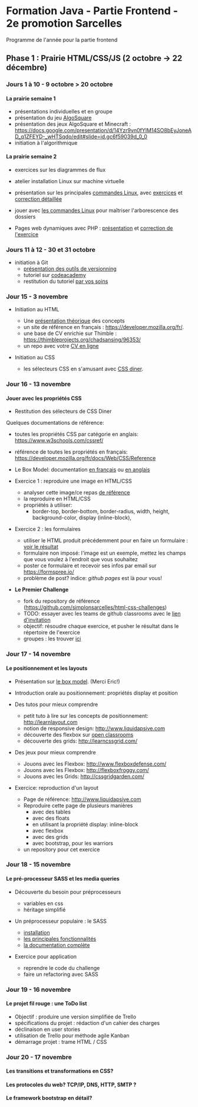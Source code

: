 # Formation Java - Partie Frontend - 2e promotion Sarcelles

Programme de l'année pour la partie frontend

## Phase 1 : Prairie HTML/CSS/JS (2 octobre -> 22 décembre)

### Jours 1 à 10 - 9 octobre > 20 octobre
#### La prairie semaine 1
* présentations individuelles et en groupe
* présentation du jeu [AlgoSquare](https://algosquare.github.io/AlgoSquare/)
* présentation des jeux AlgoSquare et Minecraft : https://docs.google.com/presentation/d/14Yzr9vn0fYlM14SO8bEyJoneAD_q1ZFEYD-_wHTSqdo/edit#slide=id.gc6f59039d_0_0
* initiation à l'algorithmique

#### La prairie semaine 2
* exercices sur les diagrammes de flux
* atelier installation Linux sur machine virtuelle
* présentation sur les principales [commandes Linux](http://juliend.github.io/linux-cheatsheet/), avec [exercices](https://docs.google.com/presentation/d/15XbiGc9gaJwESscKBaXQZCeiqi5Jqmj8quTs9o6-Fq4/edit#slide=id.p) et [correction détaillée](https://docs.google.com/document/d/1nq-GLKN2mhyWYZHkaa3CiCMEVCVuyh9Pd_Mj8fH2xY8/edit)
* jouer avec [les commandes Linux](http://web.mit.edu/mprat/Public/web/Terminus/Web/main.html) pour maîtriser l'arborescence des dossiers

* Pages web dynamiques avec PHP : [présentation](https://docs.google.com/presentation/d/1o0wr34245WINxSE626Sk27wQ5j4dJArGWYyZBNVFaj0/edit) et [correction de l'exercice](https://drive.google.com/open?id=1tiIq138ihqnKpmNMaPr3ZH7fUJvLsvVb) 

### Jours 11 à 12 - 30 et 31 octobre
* initiation à Git 
  * [présentation des outils de versionning](https://docs.google.com/presentation/d/10mU9Wmdl-s5GRY7hXqJiSdvemZPAhGpXLbmvZMuIM50/edit)
  * tutoriel sur [codeacademy](https://www.codecademy.com/courses/learn-git/lessons/git-workflow/exercises/hello-git)
  * restitution du tutoriel [par vos soins](https://drive.google.com/open?id=1n2WlqLfwTQ7UFW03TiWx0lvJ7wft7ygs)

### Jour 15 - 3 novembre
* Initiation au HTML
  * Une [présentation théorique](https://docs.google.com/presentation/d/1f9oLueWy6V8k3ppj1dPYsP7DKab6jd-gbSbVW7HJDFg) des concepts
  * un site de référence en français : https://developer.mozilla.org/fr/.
  * une base de CV enrichie sur Thimble : https://thimbleprojects.org/chadsansing/96353/
  * un repo avec votre [CV en ligne](https://github.com/simplonsarcelles/cv-en-html)

* Initiation au CSS
  * les sélecteurs CSS en s'amusant avec [CSS diner](https://flukeout.github.io/).
  
### Jour 16 - 13 novembre
#### Jouer avec les propriétés CSS

* Restitution des sélecteurs de CSS Diner

Quelques documentations de référence:
* toutes les propriétés CSS par catégorie en anglais: https://www.w3schools.com/cssref/
* référence de toutes les propriétés en français: https://developer.mozilla.org/fr/docs/Web/CSS/Reference
* Le Box Model: documentation [en français](https://developer.mozilla.org/fr/Apprendre/CSS/Introduction_%C3%A0_CSS/Le_mod%C3%A8le_de_bo%C3%AEte) ou [en anglais](https://www.w3schools.com/css/css_boxmodel.asp)

* Exercice 1 : reproduire une image en HTML/CSS
  * analyser cette image/ce repas [de référence](mdsources/burger.png)
  * la reproduire en HTML/CSS
  * propriétés à utiliser:
    * border-top, border-bottom, border-radius, width, height, background-color, display (inline-block), 
* Exercice 2 : les formulaires
  * utiliser le HTML produit précédemment pour en faire un formulaire : [voir le résultat](mdsources/burger-form.png)
  * formulaire non imposé: l'image est un exemple, mettez les champs que vous voulez à l'endroit que vous souhaitez
  * poster ce formulaire et recevoir ses infos par email sur https://formspree.io/
  * problème de post? indice:    *github pages* est là pour vous! 
  
* **Le Premier Challenge**
  * fork du repository de référence (https://github.com/simplonsarcelles/html-css-challenges)
  * TODO: essayer avec les teams de github classrooms avec le [lien d'invitation](https://classroom.github.com/g/_37Z6fE4)  
  * objectif: résoudre chaque exercice, et pusher le résultat dans le répertoire de l'exercice 
  * groupes : les trouver [ici](mdsources/groupes-challenge-j17.PNG)


### Jour 17 - 14 novembre  
#### Le positionnement et les layouts
* Présentation sur [le box model](mdsources/2017-11-14_-_the_box_model.pdf). (Merci Eric!)
* Introduction orale au positionnement: propriétés display et position
* Des tutos pour mieux comprendre
  * petit tuto à lire sur les concepts de positionnement: http://learnlayout.com
  * notion de responsive design: http://www.liquidapsive.com
  * découverte des flexbox sur [open classrooms](https://openclassrooms.com/courses/apprenez-a-creer-votre-site-web-avec-html5-et-css3/la-mise-en-page-avec-flexbox)
  * découverte des grids: http://learncssgrid.com/
  
* Des jeux pour mieux comprendre
  * Jouons avec les Flexbox: http://www.flexboxdefense.com/
  * Jouons avec les Flexbox: http://flexboxfroggy.com/
  * Jouons avec les Grids: http://cssgridgarden.com/
  
* Exercice: reproduction d'un layout
  * Page de référence: http://www.liquidapsive.com
  * Reproduire cette page de plusieurs manières
    * avec des tables
    * avec des floats
    * en utilisant la propriété display: inline-block
    * avec flexbox
    * avec des grids
    * avec bootstrap, pour les warriors
  * un repository pour cet exercice

### Jour 18 - 15 novembre  
#### Le pré-processeur SASS et les media queries
  
* Découverte du besoin pour préprocesseurs
  * variables en css
  * héritage simplifié
* Un préprocesseur populaire : le SASS
  * [installation](http://sass-lang.com/install)
  * [les principales fonctionnalités](http://sass-lang.com/guide)
  * [la documentation complète](http://sass-lang.com/documentation/file.SASS_REFERENCE.html)
  
* Exercice pour application
  * reprendre le code du challenge
  * faire un refactoring avec SASS

### Jour 19 - 16 novembre
#### Le projet fil rouge : une ToDo list

* Objectif : produire une version simplifiée de Trello
* spécifications du projet : rédaction d'un cahier des charges
* déclinaison en user stories
* utilisation de Trello pour méthode agile Kanban
* démarrage projet : trame HTML / CSS

### Jour 20 - 17 novembre
#### Les transitions et transformations en CSS?
#### Les protocoles du web?  TCP/IP, DNS, HTTP, SMTP ?
#### Le framework bootstrap en détail?

